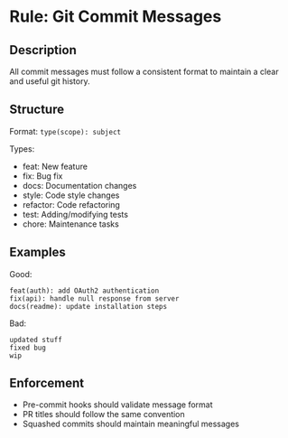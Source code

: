 # Rule: Git Commit Messages

## Description

All commit messages must follow a consistent format to maintain a clear and
useful git history.

## Structure

Format: `type(scope): subject`

Types:

- feat: New feature
- fix: Bug fix
- docs: Documentation changes
- style: Code style changes
- refactor: Code refactoring
- test: Adding/modifying tests
- chore: Maintenance tasks

## Examples

Good:

```text
feat(auth): add OAuth2 authentication
fix(api): handle null response from server
docs(readme): update installation steps
```

Bad:

```text
updated stuff
fixed bug
wip
```

## Enforcement

- Pre-commit hooks should validate message format
- PR titles should follow the same convention
- Squashed commits should maintain meaningful messages
